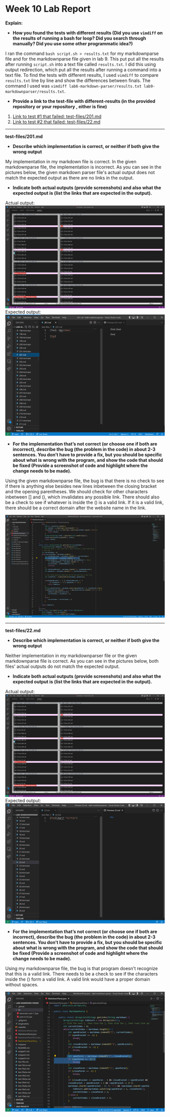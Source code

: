 # Week 10 Lab Report

**Explain:** 

* **How you found the tests with different results (Did you use `vimdiff` on the results of running a bash for loop? Did you search through manually? Did you use some other programmatic idea?)**

I ran the command `bash script.sh > results.txt` for my markdownparse file and for the markdownparse file given in lab 9. This put put all the results after running `script.sh` into a text file called `results.txt`. I did this using output redirection, which put all the results after running a command into a text file. To find the tests with different results, I used `vimdiff` to compare `results.txt` line by line and show the differences between finals. The command I used was `vimdiff lab6-markdown-parser/results.txt lab9-markdownparser/results.txt`.

* **Provide a link to the test-file with different-results (in the provided repository or your repository , either is fine)**

1. [Link to test #1 that failed: test-files/201.md](https://github.com/nidhidhamnani/markdown-parser/blob/main/test-files/201.md)
2. [Link to test #2 that failed: test-files/22.md](https://github.com/nidhidhamnani/markdown-parser/blob/main/test-files/22.md)

---
**test-files/201.md**

* **Describe which implementation is correct, or neither if both give the wrong output**

My implementation in my markdown file is correct. In the given markdownparse file, the implementation is incorrect. As you can see in the pictures below, the given markdown parser file's actual output does not match the expected output as there are no links in the output.

* **Indicate both actual outputs (provide screenshots) and also what the expected output is (list the links that are expected in the output).**

Actual output:
![actual ouputs](actualoutputs.png)
Expected output:
![expected outputs](201expectedoutputs.png)

* **For the implementation that’s not correct (or choose one if both are incorrect), describe the bug (the problem in the code) in about 2-3 sentences. You don’t have to provide a fix, but you should be specific about what is wrong with the program, and show the code that should be fixed (Provide a screenshot of code and highlight where the change needs to be made).**

Using the given markdownparse file, the bug is that there is no check to see if there is anything else besides new lines inbetween the closing bracket and the opening parentheses. We should check for other characters inbetween [] and (), which invalidates any possible link. There should also be a check to see if whatever is inside the () is a valid link. If it is a valid link, there should be a correct domain after the website name in the link.

![201.md change](201change.png)

---
**test-files/22.md**

* **Describe which implementation is correct, or neither if both give the wrong output**

Neither implementation in my markdownparser file or the given markdownparse file is correct. As you can see in the pictures below, both files' actual outputs do not match the expected output.

* **Indicate both actual outputs (provide screenshots) and also what the expected output is (list the links that are expected in the output).**

Actual output:
![actual ouputs](actualoutputs.png)
Expected output:
![expected outputs](22expectedoutputs.png)

* **For the implementation that’s not correct (or choose one if both are incorrect), describe the bug (the problem in the code) in about 2-3 sentences. You don’t have to provide a fix, but you should be specific about what is wrong with the program, and show the code that should be fixed (Provide a screenshot of code and highlight where the change needs to be made).**

Using my markdownparse file, the bug is that program doesn't recognize that this is a valid link. There needs to be a check to see if the characters inside the () form a valid link. A valid link would have a proper domain without spaces.

![22.md change](22change.png)
